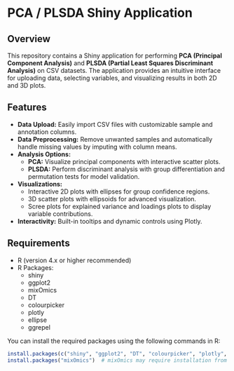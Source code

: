 # PCA / PLSDA Shiny Application

## Overview
This repository contains a Shiny application for performing **PCA (Principal Component Analysis)** and **PLSDA (Partial Least Squares Discriminant Analysis)** on CSV datasets. The application provides an intuitive interface for uploading data, selecting variables, and visualizing results in both 2D and 3D plots.

## Features
- **Data Upload:** Easily import CSV files with customizable sample and annotation columns.
- **Data Preprocessing:** Remove unwanted samples and automatically handle missing values by imputing with column means.
- **Analysis Options:** 
  - **PCA:** Visualize principal components with interactive scatter plots.
  - **PLSDA:** Perform discriminant analysis with group differentiation and permutation tests for model validation.
- **Visualizations:** 
  - Interactive 2D plots with ellipses for group confidence regions.
  - 3D scatter plots with ellipsoids for advanced visualization.
  - Scree plots for explained variance and loadings plots to display variable contributions.
- **Interactivity:** Built-in tooltips and dynamic controls using Plotly.

## Requirements
- R (version 4.x or higher recommended)
- R Packages:
  - shiny
  - ggplot2
  - mixOmics
  - DT
  - colourpicker
  - plotly
  - ellipse
  - ggrepel

You can install the required packages using the following commands in R:

```R
install.packages(c("shiny", "ggplot2", "DT", "colourpicker", "plotly", "ellipse", "ggrepel"))
install.packages("mixOmics")  # mixOmics may require installation from Bioconductor
